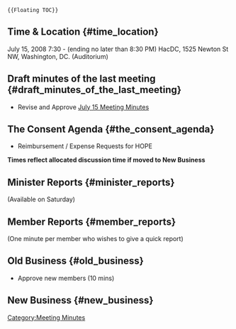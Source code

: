 ```{=mediawiki}
{{Floating TOC}}
```
## Time & Location {#time_location}

July 15, 2008 7:30 - (ending no later than 8:30 PM) HacDC, 1525 Newton
St NW, Washington, DC. (Auditorium)

## Draft minutes of the last meeting {#draft_minutes_of_the_last_meeting}

-   Revise and Approve [ July 15 Meeting
    Minutes](Regular_Member_Meeting_Minutes_2008_07_15)

## The Consent Agenda {#the_consent_agenda}

-   Reimbursement / Expense Requests for HOPE

**Times reflect allocated discussion time if moved to New Business**

## Minister Reports {#minister_reports}

(Available on Saturday)

## Member Reports {#member_reports}

(One minute per member who wishes to give a quick report)

## Old Business {#old_business}

-   Approve new members (10 mins)

## New Business {#new_business}

[Category:Meeting Minutes](Category:Meeting_Minutes)
